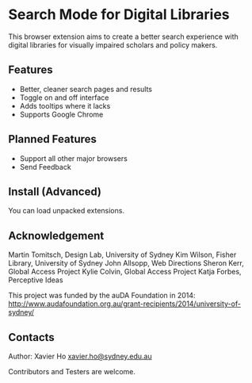 Search Mode for Digital Libraries
=================================
This browser extension aims to create a better search experience with digital
libraries for visually impaired scholars and policy makers.

Features
--------
 * Better, cleaner search pages and results
 * Toggle on and off interface
 * Adds tooltips where it lacks
 * Supports Google Chrome

Planned Features
----------------
 * Support all other major browsers
 * Send Feedback

Install (Advanced)
------------------
You can load unpacked extensions.

Acknowledgement
---------------
Martin Tomitsch, Design Lab, University of Sydney
Kim Wilson, Fisher Library, University of Sydney
John Allsopp, Web Directions
Sheron Kerr, Global Access Project
Kylie Colvin, Global Access Project
Katja Forbes, Perceptive Ideas

This project was funded by the auDA Foundation in 2014: http://www.audafoundation.org.au/grant-recipients/2014/university-of-sydney/

Contacts
--------
Author: Xavier Ho <xavier.ho@sydney.edu.au>

Contributors and Testers are welcome.